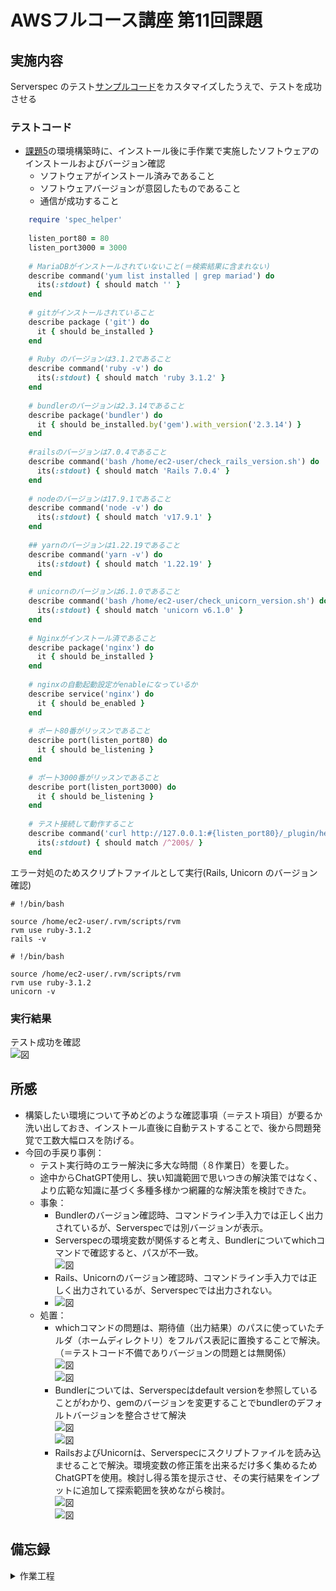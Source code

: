 # AWSフルコース講座 第11回課題

## 実施内容

Serverspec のテスト[サンプルコード](https://github.com/MasatoshiMizumoto/raisetech_documents/tree/main/aws/samples/serverspec)をカスタマイズしたうえで、テストを成功させる


### テストコード

- [課題5](https://github.com/SUZUKI-Takayuki-0404/RaiseTechAWS/blob/main/lecture05.md)の環境構築時に、インストール後に手作業で実施したソフトウェアのインストールおよびバージョン確認  
  - ソフトウェアがインストール済みであること
  - ソフトウェアバージョンが意図したものであること
  - 通信が成功すること

```ruby:sample.rb
    require 'spec_helper'
    
    listen_port80 = 80
    listen_port3000 = 3000
    
    # MariaDBがインストールされていないこと(＝検索結果に含まれない)
    describe command('yum list installed | grep mariad') do
      its(:stdout) { should match '' }
    end
    
    # gitがインストールされていること
    describe package ('git') do
      it { should be_installed }
    end
    
    # Ruby のバージョンは3.1.2であること
    describe command('ruby -v') do
      its(:stdout) { should match 'ruby 3.1.2' }
    end
    
    # bundlerのバージョンは2.3.14であること
    describe package('bundler') do
      it { should be_installed.by('gem').with_version('2.3.14') }
    end
    
    #railsのバージョンは7.0.4であること
    describe command('bash /home/ec2-user/check_rails_version.sh') do
      its(:stdout) { should match 'Rails 7.0.4' }
    end
    
    # nodeのバージョンは17.9.1であること
    describe command('node -v') do
      its(:stdout) { should match 'v17.9.1' }
    end
    
    ## yarnのバージョンは1.22.19であること
    describe command('yarn -v') do
      its(:stdout) { should match '1.22.19' }
    end
    
    # unicornのバージョンは6.1.0であること
    describe command('bash /home/ec2-user/check_unicorn_version.sh') do
      its(:stdout) { should match 'unicorn v6.1.0' }
    end
     
    # Nginxがインストール済であること
    describe package('nginx') do
      it { should be_installed }
    end
    
    # nginxの自動起動設定がenableになっているか
    describe service('nginx') do
      it { should be_enabled }
    end
    
    # ポート80番がリッスンであること
    describe port(listen_port80) do
      it { should be_listening }
    end
    
    # ポート3000番がリッスンであること
    describe port(listen_port3000) do
      it { should be_listening }
    end
    
    # テスト接続して動作すること
    describe command('curl http://127.0.0.1:#{listen_port80}/_plugin/head/ -o /dev/null -w "%{http_code}\n" -s') do
      its(:stdout) { should match /^200$/ }
    end

```

エラー対処のためスクリプトファイルとして実行\(Rails, Unicorn のバージョン確認\)
```cat check_rails_version.sh
# !/bin/bash

source /home/ec2-user/.rvm/scripts/rvm
rvm use ruby-3.1.2
rails -v

```

```cat check_unicorn_version.sh
# !/bin/bash

source /home/ec2-user/.rvm/scripts/rvm
rvm use ruby-3.1.2
unicorn -v

```


### 実行結果

  テスト成功を確認  
  ![図](images_lec11/4-1_all_test_passed.PNG)  

## 所感

  - 構築したい環境について予めどのような確認事項（＝テスト項目）が要るか洗い出しておき、インストール直後に自動テストすることで、後から問題発覚で工数大幅ロスを防げる。  
  - 今回の手戻り事例：
    - テスト実行時のエラー解決に多大な時間（８作業日）を要した。
    - 途中からChatGPT使用し、狭い知識範囲で思いつきの解決策ではなく、より広範な知識に基づく多種多様かつ網羅的な解決策を検討できた。  
    - 事象：  
      - Bundlerのバージョン確認時、コマンドライン手入力では正しく出力されているが、Serverspecでは別バージョンが表示。
      - Serverspecの環境変数が関係すると考え、Bundlerについてwhichコマンドで確認すると、パスが不一致。  
        ![図](images_lec11/3-4_test_failed_which_bundle.PNG)  
      - Rails、Unicornのバージョン確認時、コマンドライン手入力では正しく出力されているが、Serverspecでは出力されない。
      - ![図](images_lec11/3-16-3_unicorn_test_trial_result2.PNG)  
    - 処置：  
      - whichコマンドの問題は、期待値（出力結果）のパスに使っていたチルダ（ホームディレクトリ）をフルパス表記に置換することで解決。（＝テストコード不備でありバージョンの問題とは無関係）  
        ![図](images_lec11/3-4-2_bundler_path.PNG)  
        ![図](images_lec11/3-4-3_bundler_path_pass.PNG)  
      - Bundlerについては、Serverspecはdefault versionを参照していることがわかり、gemのバージョンを変更することでbundlerのデフォルトバージョンを整合させて解決  
        ![図](images_lec11/3-6_gem_list_bundler.PNG)  
        ![図](images_lec11/3-14-1_gem_update_system.PNG)  
      - RailsおよびUnicornは、Serverspecにスクリプトファイルを読み込ませることで解決。環境変数の修正策を出来るだけ多く集めるためChatGPTを使用。検討し得る策を提示させ、その実行結果をインプットに追加して探索範囲を狭めながら検討。  
        ![図](images_lec11/4-2-1_chatgpt_res.PNG)  
        ![図](images_lec11/4-2-2_chatgpt_res.PNG)  

## 備忘録

<details>
<summary>作業工程</summary>

- Serverspecのインストール
  ![図](images_lec11/1-1_install_severspec_rake.PNG)  
  ![図](images_lec11/1-2_serverspec-init.PNG)  

</details>
